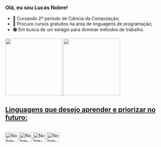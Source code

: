 ### Olá, eu sou Lucas Nobre!

- 📙 Cursando 2º período de Ciência da Computação;
- 🍂 Procuro cursos gratuitos na área de linguagens de programação;
- 🟠 Em busca de um estágio para dominar métodos de trabalho.
<div>
  <a href="https://beacons.ai/lucasnobree">
  <img height="180em" src="https://github-readme-stats.vercel.app/api?username=lucasnobree&show_icons=true&theme=codeSTACKr&include_all_commits=true&count_private=true"/>
  <img height="180em" src="https://github-readme-stats.vercel.app/api/top-langs/?username=lucasnobree&layout=compact&langs_count=16&theme=codeSTACKr" />
</div>
  
## Linguagens que desejo aprender e priorizar no futuro:

  <div style="display: inline_block"><br>  
            <img align="center" alt="Nobre-Js" height="30" width="40" src="https://cdn.jsdelivr.net/gh/devicons/devicon/icons/nodejs/nodejs-original.svg" />
            <img align="center" alt="Nobre-Js" height="30" width="40" src="https://cdn.jsdelivr.net/gh/devicons/devicon/icons/javascript/javascript-original.svg" />
            <img align="center" alt="Nobre-Js" height="30" width="40" src="https://cdn.jsdelivr.net/gh/devicons/devicon/icons/c/c-original.svg" />
            <img align="center" alt="Nobre-Js" height="30" width="40" src="https://cdn.jsdelivr.net/gh/devicons/devicon/icons/python/python-original.svg" />
             
